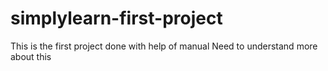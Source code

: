 # simplylearn-first-project
This is the first project done with help of manual
Need to understand more about this
